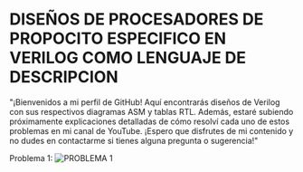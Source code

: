 # DISEÑOS DE PROCESADORES DE PROPOCITO ESPECIFICO EN VERILOG COMO LENGUAJE DE DESCRIPCION 

"¡Bienvenidos a mi perfil de GitHub! Aquí encontrarás diseños de Verilog con sus respectivos diagramas ASM y tablas RTL. Además, estaré subiendo próximamente explicaciones detalladas de cómo resolví cada uno de estos problemas en mi canal de YouTube. ¡Espero que disfrutes de mi contenido y no dudes en contactarme si tienes alguna pregunta o sugerencia!"

Problema 1:
![PROBLEMA 1](https://user-images.githubusercontent.com/74619261/209997712-5a297737-58f7-42f5-a5f8-3593583f6bc5.png)


